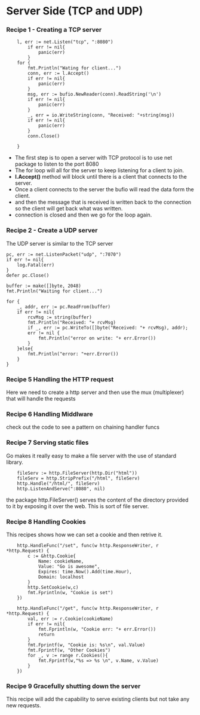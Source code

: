 # Server Side (TCP and UDP)

### Recipe 1 - Creating a TCP server

```
    l, err := net.Listen("tcp", ":8080")
        if err != nil{
            panic(err)
        }
    for {
        fmt.Println("Wating for client...")
        conn, err := l.Accept()
        if err != nil{
            panic(err)
        }
        msg, err := bufio.NewReader(conn).ReadString('\n')
        if err != nil{
            panic(err)
        }
        _, err = io.WriteString(conn, "Received: "+string(msg))
        if err != nil{
            panic(err)
        }
        conn.Close()

    }
```

* The first step is to open a server with TCP protocol is to use net package to listen to the port 8080
* The for loop will all for the server to keep listening for a client to join.
* **l.Accept()** method will block until there is a client that connects to the server.
* Once a client connects to the server the bufio will read the data form the client.
* and then the message that is received is written back to the connection so the client will get back what was written.
* connection is closed and then we go for the loop again.

### Recipe 2 - Create a UDP server
The UDP server is similar to the TCP server

```
pc, err := net.ListenPacket("udp", ":7070")
if err != nil{
    log.Fatal(err)
}
defer pc.Close()

buffer := make([]byte, 2048)
fmt.Println("Waiting for client...")

for {
    _, addr, err := pc.ReadFrom(buffer)
    if err != nil{
        rcvMsg := string(buffer)
        fmt.Println("Received: "+ rcvMsg)
        if _, err := pc.WriteTo([]byte("Received: "+ rcvMsg), addr);
        err != nil {
            fmt.Println("error on write: "+ err.Error())
        }
    }else{
        fmt.Println("error: "+err.Error())
    }
}

```


### Recipe 5 Handling the HTTP request
Here we need to create a http server and then use the mux (multiplexer) that will handle the requests

### Recipe 6 Handling Middlware
check out the code to see a pattern on chaining handler funcs


### Recipe 7 Serving static files
Go makes it really easy to make a file server with the use of standard library.

```
    fileServ := http.FileServer(http.Dir("html"))
    fileServ = http.StripPrefix("/html", fileServ)
    http.Handle("/html/", fileServ)
    http.ListenAndServe(":8080", nil)
```

the package http.FileServer() serves the content of the directory provided to it by exposing it over the web.
This is sort of file server.

### Recipe 8 Handling Cookies
This recipes shows how we can set a cookie and then retrive it.

```
    http.HandleFunc("/set", func(w http.ResponseWriter, r *http.Request) {
        c := &http.Cookie{
            Name: cookieName,
            Value: "Go is awesome",
            Expires: time.Now().Add(time.Hour),
            Domain: localhost
        }
        http.SetCookie(w,c)
        fmt.Fprintln(w, "Cookie is set")
    })

    http.HandleFunc("/get", func(w http.ResponseWriter, r *http.Request) {
        val, err := r.Cookie(cookieName)
        if err != nil{
            fmt.Fprintln(w, "Cookie err: "+ err.Error())
            return
        }
        fmt.Fprintf(w, "Cookie is: %s\n", val.Value)
        fmt.Fprintf(w, "Other Cookies")
        for _, v := range r.Cookies(){
            fmt.Fprintf(w,"%s => %s \n", v.Name, v.Value)
        }
    })

```

### Recipe 9 Gracefully shutting down the server
This recipe will add the capability to serve existing clients but not take any new requests.


